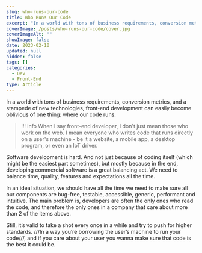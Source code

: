 ```yaml
---
slug: who-runs-our-code
title: Who Runs Our Code
excerpt: "In a world with tons of business requirements, conversion metrics, and a stampede of new technologies, front-end development can easily become oblivious of one thing: where our code runs."
coverImage: /posts/who-runs-our-code/cover.jpg
coverImageAlt: ""
showImage: false
date: 2023-02-10
updated: null
hidden: false
tags: []
categories:
  - Dev
  - Front-End
type: Article
---
```


In a world with tons of business requirements, conversion metrics, and a stampede of new technologies, front-end development can easily become oblivious of one thing: where our code runs.

> !!! info
> When I say front-end developer, I don't just mean those who work on the web. I mean everyone who writes code that runs directly on a user's machine - be it a website, a mobile app, a desktop program, or even an IoT driver.

Software development is hard. And not just because of coding itself (which might be the easiest part sometimes), but mostly because in the end, developing commercial software is a great balancing act. We need to balance time, quality, features and expectations all the time.

In an ideal situation, we should have all the time we need to make sure all our components are bug-free, testable, accessible, generic, performant and intuitive. The main problem is, developers are often the only ones who read the code, and therefore the only ones in a company that care about more than 2 of the items above.

Still, it’s valid to take a shot every once in a while and try to push for higher standards. ///In a way you’re borrowing the user’s machine to run your code///, and if you care about your user you wanna make sure that code is the best it could be.
